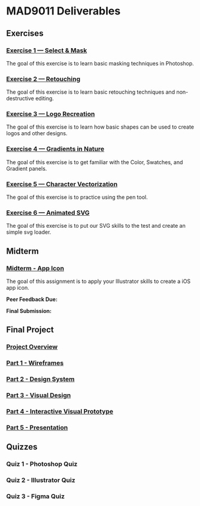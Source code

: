 # MAD9011 Deliverables

## Exercises

### [Exercise 1 — Select & Mask](./exercises/ex-1.md)

The goal of this exercise is to learn basic masking techniques in Photoshop.

<Badge text="Section 300: Tuesday September 12th @5:00pm" />
<Badge type="error" text="Section 310: Monday September 11th @6:00pm" />

### [Exercise 2 — Retouching](./exercises/ex-2.md)

The goal of this exercise is to learn basic retouching techniques and non-destructive editing.

<Badge text="Section 300: Tuesday September 19th @5:00pm" />
<Badge type="error" text="Section 310: Monday September 18th @6:00pm" />

### [Exercise 3 — Logo Recreation](./exercises/ex-3.md)

The goal of this exercise is to learn how basic shapes can be used to create logos and other designs.

<Badge text="Section 300: Tuesday September 26th @5:00pm" />
<Badge type="error" text="Section 310: Monday September 25th @6:00pm" />

### [Exercise 4 — Gradients in Nature](./exercises/ex-4.md)

The goal of this exercise is to get familiar with the Color, Swatches, and Gradient panels.

<Badge text="Section 300: Tuesday October 3rd @5:00pm" />
<Badge type="error" text="Section 310: Monday October 2nd @6:00pm" />

### [Exercise 5 — Character Vectorization](./exercises/ex-5.md)

The goal of this exercise is to practice using the pen tool.

<Badge text="Section 300: Tuesday October 10th @5:00pm" />
<Badge type="error" text="Section 310: Monday October 9th @6:00pm" />

### [Exercise 6 — Animated SVG](./exercises/ex-6.md)

The goal of this exercise is to put our SVG skills to the test and create an simple svg loader.

<Badge text="Section 300: Tuesday October 17th @5:00pm" />
<Badge type="error" text="Section 310: Monday October 16th @6:00pm" />

## Midterm

### [Midterm - App Icon](./assignments/midterm)

The goal of this assignment is to apply your Illustrator skills to create a iOS app icon.

**Peer Feedback Due:** <br>
<Badge text="Section 300: Tuesday October 17th @3:00pm" />
<Badge type="error" text="Section 310: Monday October 16th @4:00pm" />

**Final Submission:** <br>
<Badge text="Section 300: Tuesday October 31st @3:00pm" />
<Badge type="error" text="Section 310: Monday October 30th @4:00pm" />

## Final Project

<Badge text="Updating in progress" type="error" />

### [Project Overview](./finalproject/overview)

### [Part 1 - Wireframes](./finalproject/part1)

### [Part 2 - Design System](./finalproject/part2)

### [Part 3 - Visual Design](./finalproject/part3)

### [Part 4 - Interactive Visual Prototype](./finalproject/part4)

### [Part 5 - Presentation](./finalproject/part5)

## Quizzes

### Quiz 1 - Photoshop Quiz

<Badge text="Section 300: Tuesday September 12th @5:00pm" />
<Badge type="error" text="Section 310: Monday September 11th @6:00pm" />

### Quiz 2 - Illustrator Quiz

<Badge text="Section 300: Tuesday October 17th @5:00pm" />
<Badge type="error" text="Section 310: Monday October 16th @6:00pm" />

### Quiz 3 - Figma Quiz

<Badge text="Due: Date" />
